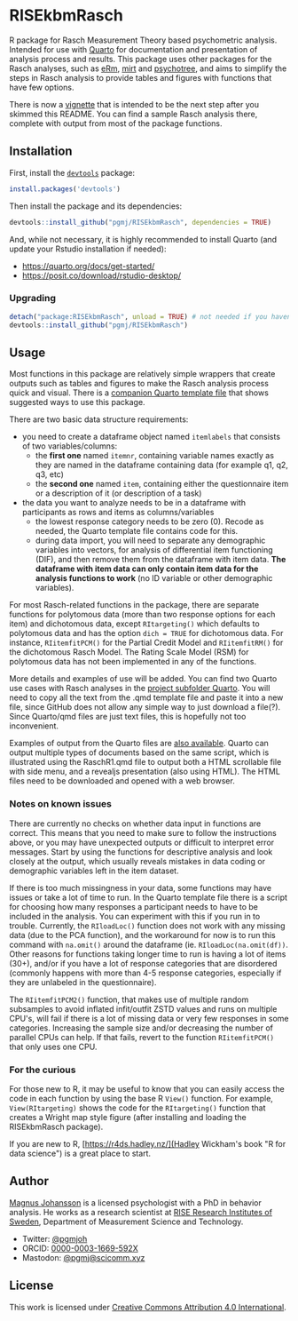 # RISEkbmRasch
R package for Rasch Measurement Theory based psychometric analysis. Intended for use with [Quarto](https://quarto.org) for documentation and presentation of analysis process and results. This package uses other packages for the Rasch analyses, such as [eRm](https://cran.r-project.org/web/packages/eRm/), [mirt](https://cran.r-project.org/web/packages/mirt/) and [psychotree](https://cran.r-project.org/web/packages/psychotree/), and aims to simplify the steps in Rasch analysis to provide tables and figures with functions that have few options.

There is now a [vignette](https://pgmj.github.io/raschrvignette/RaschRvign.html) that is intended to be the next step after you skimmed this README. You can find a sample Rasch analysis there, complete with output from most of the package functions.

## Installation

First, install the [`devtools`](https://devtools.r-lib.org/) package:
```r
install.packages('devtools')
```

Then install the package and its dependencies: 
```r
devtools::install_github("pgmj/RISEkbmRasch", dependencies = TRUE)
```

And, while not necessary, it is highly recommended to install Quarto (and update your Rstudio installation if needed):
- https://quarto.org/docs/get-started/
- https://posit.co/download/rstudio-desktop/

### Upgrading
```r
detach("package:RISEkbmRasch", unload = TRUE) # not needed if you haven't loaded the package in your current session
devtools::install_github("pgmj/RISEkbmRasch")
```

## Usage

Most functions in this package are relatively simple wrappers that create outputs such as tables and figures to make the Rasch analysis process quick and visual. There is a [companion Quarto template file](https://github.com/pgmj/RISEkbmRasch/tree/main/Quarto) that shows suggested ways to use this package.

There are two basic data structure requirements:

- you need to create a dataframe object named `itemlabels` that consists of two variables/columns:
  - the **first one** named `itemnr`, containing variable names exactly as they are named in the dataframe containing data (for example q1, q2, q3, etc)
  - the **second one** named `item`, containing either the questionnaire item or a description of it (or description of a task)
- the data you want to analyze needs to be in a dataframe with participants as rows and items as columns/variables
  - the lowest response category needs to be zero (0). Recode as needed, the Quarto template file contains code for this.
  - during data import, you will need to separate any demographic variables into vectors, for analysis of differential item functioning (DIF), and then remove them from the dataframe with item data. **The dataframe with item data can only contain item data for the analysis functions to work** (no ID variable or other demographic variables).

For most Rasch-related functions in the package, there are separate functions for polytomous data (more than two response options for each item) and dichotomous data, except `RItargeting()` which defaults to polytomous data and has the option `dich = TRUE` for dichotomous data. For instance, `RIitemfitPCM()` for the Partial Credit Model and `RIitemfitRM()` for the dichotomous Rasch Model. The Rating Scale Model (RSM) for polytomous data has not been implemented in any of the functions.

More details and examples of use will be added. You can find two Quarto use cases with Rasch analyses in the [project subfolder Quarto](https://github.com/pgmj/RISEkbmRasch/tree/main/Quarto). You will need to copy all the text from the .qmd template file and paste it into a new file, since GitHub does not allow any simple way to just download a file(?). Since Quarto/qmd files are just text files, this is hopefully not too inconvenient.

Examples of output from the Quarto files are [also available](https://github.com/pgmj/RISEkbmRasch/tree/main/Quarto/output). Quarto can output multiple types of documents based on the same script, which is illustrated using the RaschR1.qmd file to output both a HTML scrollable file with side menu, and a revealjs presentation (also using HTML). The HTML files need to be downloaded and opened with a web browser.

### Notes on known issues

There are currently no checks on whether data input in functions are correct. This means that you need to make sure to follow the instructions above, or you may have unexpected outputs or difficult to interpret error messages. Start by using the functions for descriptive analysis and look closely at the output, which usually reveals mistakes in data coding or demographic variables left in the item dataset.

If there is too much missingness in your data, some functions may have issues or take a lot of time to run. In the Quarto template file there is a script for choosing how many responses a participant needs to have to be included in the analysis. You can experiment with this if you run in to trouble. Currently, the `RIloadLoc()` function does not work with any missing data (due to the PCA function), and the workaround for now is to run this command with `na.omit()` around the dataframe (ie. `RIloadLoc(na.omit(df))`. Other reasons for functions taking longer time to run is having a lot of items (30+), and/or if you have a lot of response categories that are disordered (commonly happens with more than 4-5 response categories, especially if they are unlabeled in the questionnaire).

The `RIitemfitPCM2()` function, that makes use of multiple random subsamples to avoid inflated infit/outfit ZSTD values and runs on multiple CPU's, will fail if there is a lot of missing data or very few responses in some categories. Increasing the sample size and/or decreasing the number of parallel CPUs can help. If that fails, revert to the function `RIitemfitPCM()` that only uses one CPU.

### For the curious

For those new to R, it may be useful to know that you can easily access the code in each function by using the base R `View()` function. For example, `View(RItargeting)` shows the code for the `RItargeting()` function that creates a Wright map style figure (after installing and loading the RISEkbmRasch package).

If you are new to R, [https://r4ds.hadley.nz/](Hadley Wickham's book "R for data science") is a great place to start.

## Author

[Magnus Johansson](https://www.ri.se/en/person/magnus-p-johansson) is a licensed psychologist with a PhD in behavior analysis. He works as a research scientist at [RISE Research Institutes of Sweden](https://ri.se/en), Department of Measurement Science and Technology.
- Twitter: [@pgmjoh](https://twitter.com/pgmjoh)
- ORCID: [0000-0003-1669-592X](https://orcid.org/0000-0003-1669-592X)
- Mastodon: [@pgmj@scicomm.xyz](https://scicomm.xyz/@pgmj)

## License

This work is licensed under [Creative Commons Attribution 4.0 International](https://creativecommons.org/licenses/by/4.0/).
